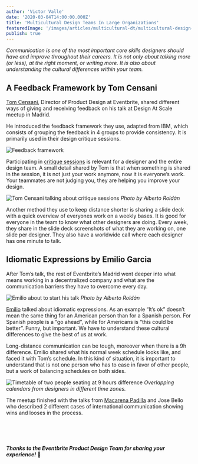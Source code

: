 ```yaml
---
author: 'Victor Valle'
date: '2020-03-04T14:00:00.000Z'
title: 'Multicultural Design Teams In Large Organizations'
featuredImage: '/images/articles/multicultural-dt/multicultural-design-teams.jpeg'
publish: true
---
```


_Communication is one of the most important core skills designers should have and improve throughout their careers. It is not only about talking more (or less), at the right moment, or writing more. It is also about understanding the cultural differences within your team._

## A Feedback Framework by Tom Censani

[Tom Censani](https://twitter.com/tomterrific), Director of Product Design at Eventbrite, shared different ways of giving and receiving feedback on his talk at Design At Scale meetup in Madrid.

He introduced the feedback framework they use, adapted from IBM, which consists of grouping the feedback in 4 groups to provide consistency. It is primarily used in their design critique sessions.

![Feedback framework](/images/articles/multicultural-dt/muticultural-design-framework.png)

<!-- @Victor there's a typo in this graphic "wordked" -> "worked" I fixed (typeface isn't :100: but close enough). If its his you should let him know! :) -->

Participating in [critique sessions](https://www.nngroup.com/articles/design-critiques/) is relevant for a designer and the entire design team. A small detail shared by Tom is that when something is shared in the session, it is not just your work anymore, now it is everyone’s work. Your teammates are not judging you, they are helping you improve your design.

![Tom Censani talking about critique sessions](/images/articles/multicultural-dt/multicultural-critique.jpeg)
_Photo by Alberto Roldán_

Another method they use to keep distance shorter is sharing a slide deck with a quick overview of everyones work on a weekly bases. It is good for everyone in the team to know what other designers are doing. Every week, they share in the slide deck screenshots of what they are working on, one slide per designer. They also have a worldwide call where each designer has one minute to talk.

## Idiomatic Expressions by Emilio Garcia

After Tom’s talk, the rest of Eventbrite’s Madrid went deeper into what means working in a decentralized company and what are the communication barriers they have to overcome every day.

![Emilio about to start his talk](/images/articles/multicultural-dt/multicultural-emilio.jpeg)
_Photo by Alberto Roldán_

[Emilio](https://twitter.com/piensaenpixel) talked about idiomatic expressions. As an example “It’s ok” doesn’t mean the same thing for an American person than for a Spanish person. For Spanish people is a “go ahead”, while for Americans is “this could be better”. Funny, but important. We have to understand these cultural differences to give the best of us at work.

Long-distance communication can be tough, moreover when there is a 9h difference. Emilio shared what his normal week schedule looks like, and faced it with Tom’s schedule. In this kind of situation, it is important to understand that is not one person who has to ease in favor of other people, but a work of balancing schedules on both sides.

![Timetable of two people seating at 9 hours difference](/images/articles/multicultural-dt/multicultural-timetable.png)
_Overlapping calendars from designers in different time zones._

The meetup finished with the talks from [Macarena Padilla](https://twitter.com/Mc_Arena_pr) and Jose Bello who described 2 different cases of international communication showing wins and looses in the process.

<!-- @Victor are there more details about this last one? Anything else? Its a tad sparse. -->

<br/>
<br/>
<br/>

_**Thanks to the Eventbrite Product Design Team for sharing your experience!**_ 🤗

